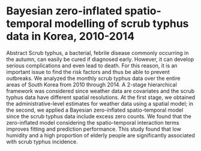 # Bayesian zero-inflated spatio-temporal modelling of scrub typhus data in Korea, 2010-2014

Abstract
Scrub typhus, a bacterial, febrile disease commonly occurring
in the autumn, can easily be cured if diagnosed early. However, it
can develop serious complications and even lead to death. For this
reason, it is an important issue to find the risk factors and thus be
able to prevent outbreaks. We analyzed the monthly scrub typhus
data over the entire areas of South Korea from 2010 through 2014.
A 2-stage hierarchical framework was considered since weather
data are covariates and the scrub typhus data have different spatial
resolutions. At the first stage, we obtained the administrative-level
estimates for weather data using a spatial model; in the second, we
applied a Bayesian zero-inflated spatio-temporal model since the
scrub typhus data include excess zero counts. We found that the
zero-inflated model considering the spatio-temporal interaction
terms improves fitting and prediction performance. This study
found that low humidity and a high proportion of elderly people
are significantly associated with scrub typhus incidence.
